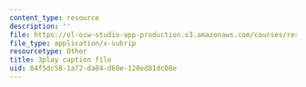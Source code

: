 ```yaml
---
content_type: resource
description: ''
file: https://ol-ocw-studio-app-production.s3.amazonaws.com/courses/res-10-001-making-science-and-engineering-pictures-a-practical-guide-to-presenting-your-work-spring-2016/84f5dc581a72da04d60e120ed81dc08e_plCuZVzK6kk.srt
file_type: application/x-subrip
resourcetype: Other
title: 3play caption file
uid: 84f5dc58-1a72-da04-d60e-120ed81dc08e
---
```

